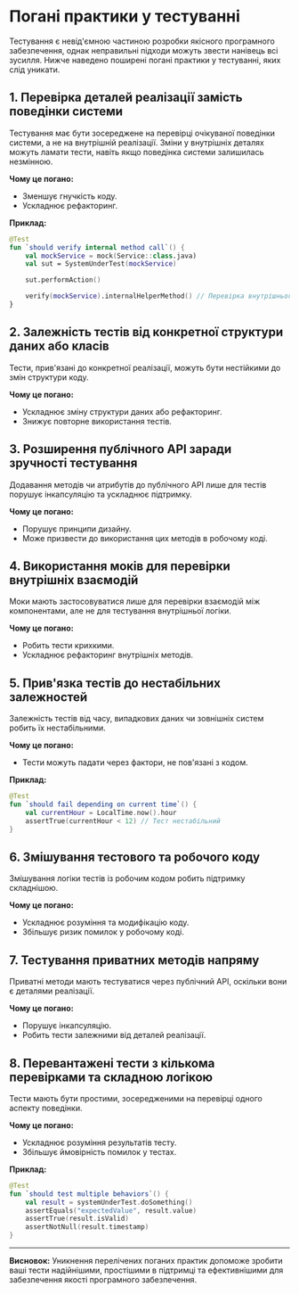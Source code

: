 # Погані практики у тестуванні

Тестування є невід'ємною частиною розробки якісного програмного забезпечення, однак неправильні підходи можуть звести нанівець всі зусилля. Нижче наведено поширені погані практики у тестуванні, яких слід уникати.

## 1. Перевірка деталей реалізації замість поведінки системи
Тестування має бути зосереджене на перевірці очікуваної поведінки системи, а не на внутрішній реалізації. Зміни у внутрішніх деталях можуть ламати тести, навіть якщо поведінка системи залишилась незмінною.

**Чому це погано:**
- Зменшує гнучкість коду.
- Ускладнює рефакторинг.

**Приклад:**
```kotlin
@Test
fun `should verify internal method call`() {
    val mockService = mock(Service::class.java)
    val sut = SystemUnderTest(mockService)

    sut.performAction()

    verify(mockService).internalHelperMethod() // Перевірка внутрішнього виклику
}
```

## 2. Залежність тестів від конкретної структури даних або класів
Тести, прив'язані до конкретної реалізації, можуть бути нестійкими до змін структури коду.

**Чому це погано:**
- Ускладнює зміну структури даних або рефакторинг.
- Знижує повторне використання тестів.

## 3. Розширення публічного API заради зручності тестування
Додавання методів чи атрибутів до публічного API лише для тестів порушує інкапсуляцію та ускладнює підтримку.

**Чому це погано:**
- Порушує принципи дизайну.
- Може призвести до використання цих методів в робочому коді.

## 4. Використання моків для перевірки внутрішніх взаємодій
Моки мають застосовуватися лише для перевірки взаємодій між компонентами, але не для тестування внутрішньої логіки.

**Чому це погано:**
- Робить тести крихкими.
- Ускладнює рефакторинг внутрішніх методів.

## 5. Прив'язка тестів до нестабільних залежностей
Залежність тестів від часу, випадкових даних чи зовнішніх систем робить їх нестабільними.

**Чому це погано:**
- Тести можуть падати через фактори, не пов'язані з кодом.

**Приклад:**
```kotlin
@Test
fun `should fail depending on current time`() {
    val currentHour = LocalTime.now().hour
    assertTrue(currentHour < 12) // Тест нестабільний
}
```

## 6. Змішування тестового та робочого коду
Змішування логіки тестів із робочим кодом робить підтримку складнішою.

**Чому це погано:**
- Ускладнює розуміння та модифікацію коду.
- Збільшує ризик помилок у робочому коді.

## 7. Тестування приватних методів напряму
Приватні методи мають тестуватися через публічний API, оскільки вони є деталями реалізації.

**Чому це погано:**
- Порушує інкапсуляцію.
- Робить тести залежними від деталей реалізації.

## 8. Перевантажені тести з кількома перевірками та складною логікою
Тести мають бути простими, зосередженими на перевірці одного аспекту поведінки.

**Чому це погано:**
- Ускладнює розуміння результатів тесту.
- Збільшує ймовірність помилок у тестах.

**Приклад:**
```kotlin
@Test
fun `should test multiple behaviors`() {
    val result = systemUnderTest.doSomething()
    assertEquals("expectedValue", result.value)
    assertTrue(result.isValid)
    assertNotNull(result.timestamp)
}
```

---

**Висновок:** Уникнення перелічених поганих практик допоможе зробити ваші тести надійнішими, простішими в підтримці та ефективнішими для забезпечення якості програмного забезпечення.

